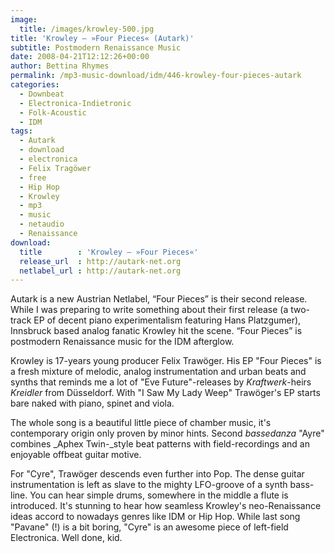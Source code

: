 ```yaml
---
image:
  title: /images/krowley-500.jpg
title: 'Krowley – »Four Pieces« (Autark)'
subtitle: Postmodern Renaissance Music
date: 2008-04-21T12:12:26+00:00
author: Bettina Rhymes
permalink: /mp3-music-download/idm/446-krowley-four-pieces-autark
categories:
  - Downbeat
  - Electronica-Indietronic
  - Folk-Acoustic
  - IDM
tags:
  - Autark
  - download
  - electronica
  - Felix Tragöwer
  - free
  - Hip Hop
  - Krowley
  - mp3
  - music
  - netaudio
  - Renaissance
download:
  title        : 'Krowley – »Four Pieces«'
  release_url  : http://autark-net.org
  netlabel_url : http://autark-net.org
---
```

Autark is a new Austrian Netlabel, “Four Pieces” is their second release. While I was preparing to write something about their first release (a two-track EP of decent piano experimentalism featuring Hans Platzgumer), Innsbruck based analog fanatic Krowley hit the scene. “Four Pieces” is postmodern Renaissance music for the IDM afterglow.<!--more-->

Krowley is 17-years young producer Felix Trawöger. His EP "Four Pieces" is a fresh mixture of melodic, analog instrumentation and urban beats and synths that reminds me a lot of "Eve Future"-releases by _Kraftwerk_-heirs _Kreidler_ from Düsseldorf. With "I Saw My Lady Weep" Trawöger's EP starts bare naked with piano, spinet and viola.

The whole song is a beautiful little piece of chamber music, it's contemporary origin only proven by minor hints. Second _bassedanza_ "Ayre" combines _Aphex Twin-_style beat patterns with field-recordings and an enjoyable offbeat guitar motive.

For "Cyre", Trawöger descends even further into Pop. The dense guitar instrumentation is left as slave to the mighty LFO-groove of a synth bass-line. You can hear simple drums, somewhere in the middle a flute is introduced. It's stunning to hear how seamless Krowley's neo-Renaissance ideas accord to nowadays genres like IDM or Hip Hop. While last song "Pavane" (!) is a bit boring, "Cyre" is an awesome piece of left-field Electronica. Well done, kid.
